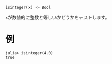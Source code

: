 ```
isinteger(x) -> Bool
```

`x`が数値的に整数と等しいかどうかをテストします。

# 例

```jldoctest
julia> isinteger(4.0)
true
```
